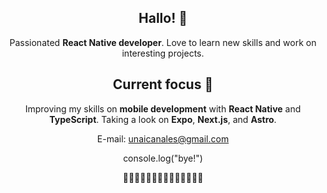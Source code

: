 <div style="text-align:center;">



  
  
## Hallo! 👋
Passionated **React Native developer**. Love to learn new skills and work on interesting projects.


## Current focus 🌱
 
Improving my skills on **mobile development** with **React Native** and **TypeScript**. Taking a look on **Expo**, **Next.js**, and **Astro**.


E-mail: unaicanales@gmail.com

console.log("bye!")

  🔽🔽🔽🔽🔽🔽🔽🔽🔽🔽🔽🔽🔽🔽

<br />


  
</div>


<!--
**unaisdev/unaisdev** is a ✨ _special_ ✨ repository because its `README.md` (this file) appears on your GitHub profile.



Here are some ideas to get you started:

- 🔭 I’m currently working on ...
- 🌱 I’m currently learning ...
- 👯 I’m looking to collaborate on ...
- 🤔 I’m looking for help with ...
- 💬 Ask me about ...
- 📫 How to reach me: ...
- 😄 Pronouns: ...
- ⚡ Fun fact: ...
-->
